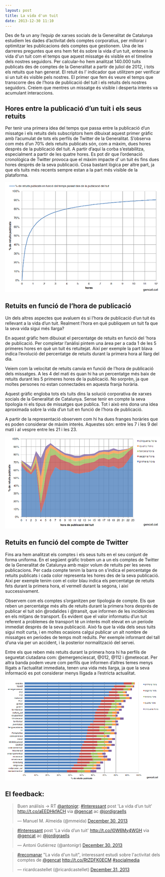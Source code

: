 ```yaml
---
layout: post
title: La vida d'un tuit
date: 2013-12-30 11:10
---
```

Des de fa un any l’equip de xarxes socials de la Generalitat de Catalunya estudiem les dades d’activitat dels comptes corporatius, per millorar i optimitzar  les publicacions dels comptes que gestionem.  Una de les darreres preguntes que ens hem fet és sobre la vida d'un tuit, entenen la vida d'un tuit com el temps que aquest missatge és visible en el timeline dels nostres seguidors. Per calcular-ho hem analitzat  140.000 tuits publicats des de comptes de la Generalitat a partir de juliol de 2012, i tots els retuits que han generat. 
El retuit és l’ indicador que utilitzem per verificar si un tuit és visible  pels nostres. El primer que fem és veure el temps que transcorre des de l’hora de publicació del tuit i els retuits dels nostres seguidors. Creiem que mentres un missatge és visible i desperta interès va acumulant interaccions.

## Hores entre la publicació d’un tuit i els seus retuits

Per tenir una primera idea del temps que passa entre la publicació d’un missatge i els retuits dels subscriptors hem dibuixat  aquest primer gràfic amb l’acumulat de tots els perfils de Twitter de la Generalitat. 
S’observa com  més d’un 70% dels retuits publicats són, com a màxim, dues hores després de la publicació del tuit. A partir d’aquí la corba s’estabilitza, especialment a partir de les quatre hores. Es pot dir que  l’ordenació cronològica de Twitter provoca que el màxim impacte d’ un tuit és fins dues hores després de la seva publicació. Cosa bastant lògica per altre part, ja que els tuits més recents sempre estan a la part més visible de la plataforma.
 
![% de retuits publicats en funció del temps passat des de la publicació del tuit](/img/201312_post_tvt_dif_hores.png)

## Retuits en funció de l’hora de publicació

Un dels altres aspectes que avaluem  és si l’hora de publicació d’un tuit és rellevant a la vida d’un tuit. Realment l’hora en què publiquem un tuit fa que la seva vida sigui més llarga?

En aquest gràfic hem dibuixat el percentatge de retuits en funció del ‘hora de publicació. Per completar l’anàlisi pintem una àrea per a cada 1 de les 5 primeres hores  en què un tuit és retuitejat. Així per exemple la part blava indica l’evolució del percentatge de retuits durant la primera hora al llarg del dia. 

Veiem com la velocitat de retuits canvia en funció de l’hora de publicació dels missatges.  A les 4 del matí és quan hi ha un percentatge més baix de retuits durant les 5 primeres hores de la publicació. No sorprèn, ja que moltes persones no estan connectades en aquesta franja horària.

Aquest gràfic engloba tots els tuits dins la solució corporativa de xarxes socials de la Generalitat de Catalunya. Sense tenir en compte la seva tipologia ni els tipus de missatges que publica. Tot i això ens dona una idea aproximada sobre la vida d’un tuit en funció de l’hora de publicació.

A partir de la representació observem com hi ha dues franges horàries que es poden considerar de màxim interès. Aquestes són: entre les 7 i les 9 del matí i al vespre entre les 21 i les 23.  

![% de retuits publicats en funció de l'hora de publicació](/img/201312_post_tvt_hora_publicacio.png)  

## Retuits en funció del compte de Twitter

Fins ara hem analitzat els comptes i els seus tuits en el seu conjunt de forma uniforma. En el següent gràfic trobem  un a un els comptes de Twitter de la Generalitat de Catalunya  amb major volum de retuits per  les seves publicacions. Per cada compte tenim la barra on s’indica el percentatge de retuits publicats i cada color representa  les hores des de la seva publicació. Així per exemple tenim com el color blau indica els percentatge de retuits fets durant la primera hora, el vermell durant la segona, i així successivament.

Observem com els comptes s’organitzen per tipologia de compte. Els que reben un percentatge més alts de retuits durant la primera hora després de publicar el tuit són @rodalides i @transit, que informen de les incidències en els mitjans de transport.  És evident que el valor informatiu d’un tuit referent a problemes de transport té un interès molt elevat en un període immediat després de la seva publicació. Això fa que la vida dels seus tuits sigui molt curta, i en moltes ocasions calgui publicar un alt nombre de missatges en períodes de temps molt reduïts. Per exemple informant del tall d’una via per un accident, i la posterior normalització del servei. 

Entre els que reben més retuits durant la primera hora hi ha perfils de seguretat ciutadana com:  @emergenciescat, @012, @112 i @meteocat.
Per altra banda podem veure com perfils que informen d’altres temes menys lligats a l’actualitat immediata,  tenen una vida més llarga, ja que la seva informació es pot considerar menys lligada a l’estricta actualitat. 
 
![% de retuits publicats en funció del compte](/img/201312_post_tvt_per_compte.png) 

## El feedback:

<blockquote class="twitter-tweet" lang="en"><p>Buen análisis -&gt; RT <a href="https://twitter.com/antonigr">@antonigr</a>: <a href="https://twitter.com/search?q=%23Interessant&amp;src=hash">#Interessant</a> post &#39;La vida d’un tuit&#39; <a href="http://t.co/aEEDHkfACH">http://t.co/aEEDHkfACH</a> via <a href="https://twitter.com/gencat">@gencat</a> ac <a href="https://twitter.com/jordigraells">@jordigraells</a></p>&mdash; Manuel M. Almeida (@mmeida) <a href="https://twitter.com/mmeida/statuses/417602800819138560">December 30, 2013</a></blockquote>
<script async src="//platform.twitter.com/widgets.js" charset="utf-8"></script>

<blockquote class="twitter-tweet" lang="en"><p><a href="https://twitter.com/search?q=%23Interessant&amp;src=hash">#Interessant</a> post &#39;La vida d’un tuit&#39; <a href="http://t.co/l0W6My4WGH">http://t.co/l0W6My4WGH</a> via <a href="https://twitter.com/gencat">@gencat</a> ac <a href="https://twitter.com/jordigraells">@jordigraells</a></p>&mdash; Antoni Gutiérrez (@antonigr) <a href="https://twitter.com/antonigr/statuses/417601771305828352">December 30, 2013</a></blockquote>
<script async src="//platform.twitter.com/widgets.js" charset="utf-8"></script>

<blockquote class="twitter-tweet" lang="en"><p><a href="https://twitter.com/search?q=%23recomanar&amp;src=hash">#recomanar</a> &quot;La vida d&#39;un tuit&quot;, interessant estudi sobre l&#39;activitat dels comptes de <a href="https://twitter.com/gencat">@gencat</a> <a href="http://t.co/RtZDFK0ECM">http://t.co/RtZDFK0ECM</a> <a href="https://twitter.com/search?q=%23socialmedia&amp;src=hash">#socialmedia</a></p>&mdash; ricardcastellet (@ricardcastellet) <a href="https://twitter.com/ricardcastellet/statuses/417985417980280832">December 31, 2013</a></blockquote>
<script async src="//platform.twitter.com/widgets.js" charset="utf-8"></script>
